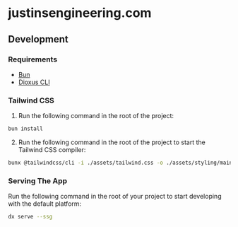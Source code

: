 # justinsengineering.com

## Development

### Requirements
- [Bun](https://bun.com/get)
- [Dioxus CLI](https://dioxuslabs.com/learn/0.6/getting_started/)

### Tailwind CSS
1. Run the following command in the root of the project:
```bash
bun install
```
2. Run the following command in the root of the project to start the Tailwind CSS compiler:

```bash
bunx @tailwindcss/cli -i ./assets/tailwind.css -o ./assets/styling/main.css --watch
```

### Serving The App

Run the following command in the root of your project to start developing with the default platform:

```bash
dx serve --ssg
```
